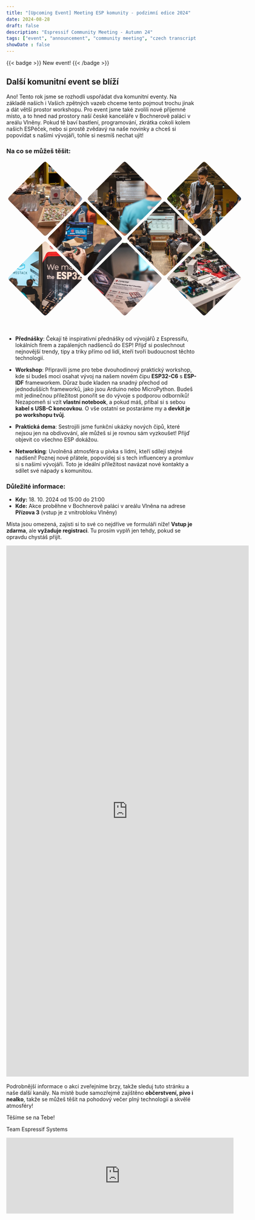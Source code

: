 ```yaml
---
title: "[Upcoming Event] Meeting ESP komunity - podzimní edice 2024"
date: 2024-08-28
draft: false
description: "Espressif Community Meeting - Autumn 24"
tags: ["event", "announcement", "community meeting", "czech transcript only"]
showDate : false
---
```


{{< badge >}}
New event!
{{< /badge >}}

## Další komunitní event se blíží

Ano! Tento rok jsme se rozhodli uspořádat dva komunitní eventy. Na základě našich i Vašich zpětných vazeb chceme tento pojmout trochu jinak a dát větší prostor workshopu. Pro event jsme také zvolili nové příjemné místo, a to hned nad prostory naší české kanceláře v Bochnerově paláci v areálu Vlněny. Pokud tě baví bastlení, programování, zkrátka cokoli kolem našich ESPéček, nebo si prostě zvědavý na naše novinky a chceš si popovídat s našimi vývojáři, tohle si nesmíš nechat ujít!

### Na co se můžeš těšit:

<article class="gallery">
  <img src="gallery/RAD_0032.jpg" />
  <img src="gallery/RAD_0051.jpg" />
  <img src="gallery/RAD_0060.jpg" />
  <img src="gallery/RAD_0073.jpg" />
  <img src="gallery/RAD_0078.jpg" />
  <img src="gallery/RAD_0503.jpg" />
  <img src="gallery/RAD_0526.jpg" />
  <img src="gallery/RAD_0542.jpg" />
</article>

- **Přednášky**: Čekají tě inspirativní přednášky od vývojářů z Espressifu, lokálních firem a zapálených nadšenců do ESP! Přijď si poslechnout nejnovější trendy, tipy a triky přímo od lidí, kteří tvoří budoucnost těchto technologií.

- **Workshop**: Připravili jsme pro tebe dvouhodinový praktický workshop, kde si budeš moci osahat vývoj na našem novém čipu **ESP32-C6** s **ESP-IDF** frameworkem. Důraz bude kladen na snadný přechod od jednodušších frameworků, jako jsou Arduino nebo MicroPython. Budeš mít jedinečnou příležitost ponořit se do vývoje s podporou odborníků! Nezapomeň si vzít **vlastní notebook**, a pokud máš, přibal si s sebou **kabel s USB-C koncovkou**. O vše ostatní se postaráme my a **devkit je po workshopu tvůj**.

- **Praktická dema**: Sestrojili jsme funkční ukázky nových čipů, které nejsou jen na obdivování, ale můžeš si je rovnou sám vyzkoušet! Přijď objevit co všechno ESP dokážou.

- **Networking**: Uvolněná atmosféra u pivka s lidmi, kteří sdílejí stejné nadšení! Poznej nové přátele, popovídej si s tech influencery a promluv si s našimi vývojáři. Toto je ideální příležitost navázat nové kontakty a sdílet své nápady s komunitou.

### Důležité informace:

- **Kdy:** 18. 10. 2024 od 15:00 do 21:00
- **Kde:** Akce proběhne v Bochnerově paláci v areálu Vlněna na adrese **Přízova 3** (vstup je z vnitrobloku Vlněny)

Místa jsou omezená, zajisti si to své co nejdříve ve formuláři níže! **Vstup je zdarma**, ale **vyžaduje registraci**. Tu prosím vyplň jen tehdy, pokud se opravdu chystáš přijít.

<iframe src="https://docs.google.com/forms/d/e/1FAIpQLSeqeP4L90wLu0om38q-wvxKYKI1_Y4Hf4T928NQI8LBW4mHhQ/viewform?embedded=true" width="640" height="1400" frameborder="0" marginheight="0" marginwidth="0">Načítání…</iframe>

Podrobnější informace o akci zveřejníme brzy, takže sleduj tuto stránku a naše další kanály. Na místě bude samozřejmě zajištěno **občerstvení, pivo i nealko**, takže se můžeš těšit na pohodový večer plný technologií a skvělé atmosféry!

Těšíme se na Tebe!

Team Espressif Systems


<div style="width: 100%"><iframe width="600" height="200" frameborder="0" scrolling="no" marginheight="0" marginwidth="0" src="https://maps.google.com/maps?width=600&amp;height=200&amp;hl=en&amp;q=Espressif%20System%20Czech+(Espressif%20Systems%20(Czech)%20s.r.o.)&amp;t=&amp;z=15&amp;ie=UTF8&amp;iwloc=B&amp;output=embed"><a href="https://www.gps.ie/">gps systems</a></iframe></div>


<style>
.gallery {
  --size: 100px;
  display: grid;
  grid-template-columns: repeat(6, var(--size));
  grid-auto-rows: var(--size);
  margin-bottom: calc(var(--size) * 1.5);
  place-items: start center;
  gap: 5px;

  &:has(:hover) img:not(:hover),
  &:has(:focus) img:not(:focus){
    filter: brightness(0.5) contrast(0.5);
  }

  & img {
    object-fit: cover;
    width: calc(var(--size) * 2);
    height: calc(var(--size) * 2);
    clip-path: path("M90,10 C100,0 100,0 110,10 190,90 190,90 190,90 200,100 200,100 190,110 190,110 110,190 110,190 100,200 100,200 90,190 90,190 10,110 10,110 0,100 0,100 10,90Z");
    transition: clip-path 0.25s, filter 0.75s;
    grid-column: auto / span 2;
    border-radius: 5px;

    &:nth-child(5n - 1) {
      grid-column: 2 / span 2
    }

    &:hover,
    &:focus {
      clip-path: path("M0,0 C0,0 200,0 200,0 200,0 200,100 200,100 200,100 200,200 200,200 200,200 100,200 100,200 100,200 100,200 0,200 0,200 0,100 0,100 0,100 0,100 0,100Z");
      z-index: 1;
      transition: clip-path 0.25s, filter 0.25s;
    }

    &:focus {
      outline: 1px dashed black;
      outline-offset: -5px;
    }
  }
}
</style>
